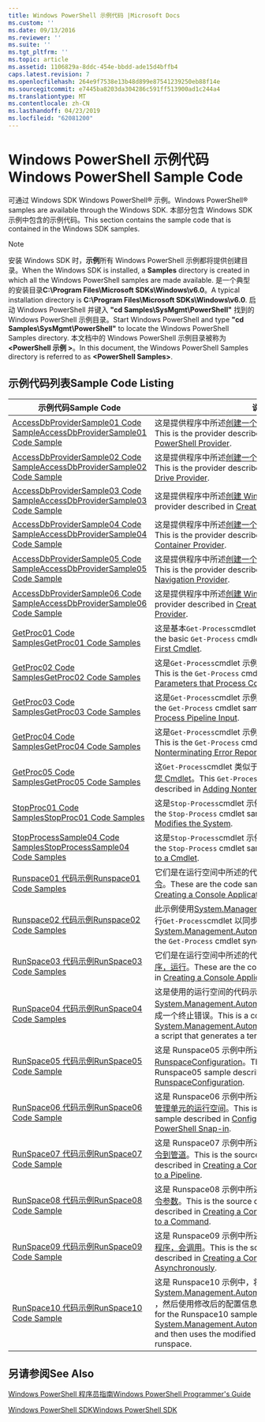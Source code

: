 ```yaml
---
title: Windows PowerShell 示例代码 |Microsoft Docs
ms.custom: ''
ms.date: 09/13/2016
ms.reviewer: ''
ms.suite: ''
ms.tgt_pltfrm: ''
ms.topic: article
ms.assetid: 1106829a-8ddc-454e-bbdd-ade15d4bffb4
caps.latest.revision: 7
ms.openlocfilehash: 264e9f7538e13b48d899e87541239250eb88f14e
ms.sourcegitcommit: e7445ba8203da304286c591ff513900ad1c244a4
ms.translationtype: MT
ms.contentlocale: zh-CN
ms.lasthandoff: 04/23/2019
ms.locfileid: "62081200"
---
```

# <a name="windows-powershell-sample-code"></a><span data-ttu-id="e80d2-102">Windows PowerShell 示例代码</span><span class="sxs-lookup"><span data-stu-id="e80d2-102">Windows PowerShell Sample Code</span></span>

<span data-ttu-id="e80d2-103">可通过 Windows SDK Windows PowerShell® 示例。</span><span class="sxs-lookup"><span data-stu-id="e80d2-103">Windows PowerShell® samples are available through the Windows SDK.</span></span> <span data-ttu-id="e80d2-104">本部分包含 Windows SDK 示例中包含的示例代码。</span><span class="sxs-lookup"><span data-stu-id="e80d2-104">This section contains the sample code that is contained in the Windows SDK samples.</span></span>

> [!NOTE]
> <span data-ttu-id="e80d2-105">安装 Windows SDK 时，**示例**所有 Windows PowerShell 示例都将提供创建目录。</span><span class="sxs-lookup"><span data-stu-id="e80d2-105">When the Windows SDK is installed, a **Samples** directory is created in which all the Windows PowerShell samples are made available.</span></span> <span data-ttu-id="e80d2-106">是一个典型的安装目录**C:\Program Files\Microsoft SDKs\Windows\v6.0**。</span><span class="sxs-lookup"><span data-stu-id="e80d2-106">A typical installation directory is **C:\Program Files\Microsoft SDKs\Windows\v6.0**.</span></span> <span data-ttu-id="e80d2-107">启动 Windows PowerShell 并键入 **"cd Samples\SysMgmt\PowerShell"** 找到的 Windows PowerShell 示例目录。</span><span class="sxs-lookup"><span data-stu-id="e80d2-107">Start Windows PowerShell and type **"cd Samples\SysMgmt\PowerShell"**  to locate the Windows PowerShell Samples directory.</span></span> <span data-ttu-id="e80d2-108">本文档中的 Windows PowerShell 示例目录被称为 **\<PowerShell 示例 >**。</span><span class="sxs-lookup"><span data-stu-id="e80d2-108">In this document, the Windows PowerShell Samples directory is referred to as **\<PowerShell Samples>**.</span></span>

## <a name="sample-code-listing"></a><span data-ttu-id="e80d2-109">示例代码列表</span><span class="sxs-lookup"><span data-stu-id="e80d2-109">Sample Code Listing</span></span>

|<span data-ttu-id="e80d2-110">示例代码</span><span class="sxs-lookup"><span data-stu-id="e80d2-110">Sample Code</span></span>|<span data-ttu-id="e80d2-111">说明</span><span class="sxs-lookup"><span data-stu-id="e80d2-111">Description</span></span>|
|-----------------|-----------------|
|[<span data-ttu-id="e80d2-112">AccessDbProviderSample01 Code Sample</span><span class="sxs-lookup"><span data-stu-id="e80d2-112">AccessDbProviderSample01 Code Sample</span></span>](./accessdbprovidersample01-code-sample.md)|<span data-ttu-id="e80d2-113">这是提供程序中所述[创建一个基本的 Windows PowerShell 提供程序](./creating-a-basic-windows-powershell-provider.md)。</span><span class="sxs-lookup"><span data-stu-id="e80d2-113">This is the provider described in [Creating a Basic Windows PowerShell Provider](./creating-a-basic-windows-powershell-provider.md).</span></span>|
|[<span data-ttu-id="e80d2-114">AccessDbProviderSample02 Code Sample</span><span class="sxs-lookup"><span data-stu-id="e80d2-114">AccessDbProviderSample02 Code Sample</span></span>](./accessdbprovidersample02-code-sample.md)|<span data-ttu-id="e80d2-115">这是提供程序中所述[创建一个 Windows PowerShell 驱动器提供程序](./creating-a-windows-powershell-drive-provider.md)。</span><span class="sxs-lookup"><span data-stu-id="e80d2-115">This is the provider described in [Creating a Windows PowerShell Drive Provider](./creating-a-windows-powershell-drive-provider.md).</span></span>|
|[<span data-ttu-id="e80d2-116">AccessDbProviderSample03 Code Sample</span><span class="sxs-lookup"><span data-stu-id="e80d2-116">AccessDbProviderSample03 Code Sample</span></span>](./accessdbprovidersample03-code-sample.md)|<span data-ttu-id="e80d2-117">这是提供程序中所述[创建 Windows PowerShell 项提供程序](./creating-a-windows-powershell-item-provider.md)。</span><span class="sxs-lookup"><span data-stu-id="e80d2-117">This is the provider described in [Creating a Windows PowerShell Item Provider](./creating-a-windows-powershell-item-provider.md).</span></span>|
|[<span data-ttu-id="e80d2-118">AccessDbProviderSample04 Code Sample</span><span class="sxs-lookup"><span data-stu-id="e80d2-118">AccessDbProviderSample04 Code Sample</span></span>](./accessdbprovidersample04-code-sample.md)|<span data-ttu-id="e80d2-119">这是提供程序中所述[创建一个 Windows PowerShell 容器提供程序](./creating-a-windows-powershell-container-provider.md)。</span><span class="sxs-lookup"><span data-stu-id="e80d2-119">This is the provider described in [Creating a Windows PowerShell Container Provider](./creating-a-windows-powershell-container-provider.md).</span></span>|
|[<span data-ttu-id="e80d2-120">AccessDbProviderSample05 Code Sample</span><span class="sxs-lookup"><span data-stu-id="e80d2-120">AccessDbProviderSample05 Code Sample</span></span>](./accessdbprovidersample05-code-sample.md)|<span data-ttu-id="e80d2-121">这是提供程序中所述[创建一个 Windows PowerShell 导航提供程序](./creating-a-windows-powershell-navigation-provider.md)。</span><span class="sxs-lookup"><span data-stu-id="e80d2-121">This is the provider described in [Creating a Windows PowerShell Navigation Provider](./creating-a-windows-powershell-navigation-provider.md).</span></span>|
|[<span data-ttu-id="e80d2-122">AccessDbProviderSample06 Code Sample</span><span class="sxs-lookup"><span data-stu-id="e80d2-122">AccessDbProviderSample06 Code Sample</span></span>](./accessdbprovidersample06-code-sample.md)|<span data-ttu-id="e80d2-123">这是提供程序中所述[创建 Windows PowerShell 内容提供商](./creating-a-windows-powershell-content-provider.md)。</span><span class="sxs-lookup"><span data-stu-id="e80d2-123">This is the provider described in [Creating a Windows PowerShell Content Provider](./creating-a-windows-powershell-content-provider.md).</span></span>|
|[<span data-ttu-id="e80d2-124">GetProc01 Code Samples</span><span class="sxs-lookup"><span data-stu-id="e80d2-124">GetProc01 Code Samples</span></span>](./getproc01-code-samples.md)|<span data-ttu-id="e80d2-125">这是基本`Get-Process`cmdlet 示例中所述[创建第一个 Cmdlet](../cmdlet/creating-a-cmdlet-without-parameters.md)。</span><span class="sxs-lookup"><span data-stu-id="e80d2-125">This is the basic `Get-Process` cmdlet sample described in [Creating Your First Cmdlet](../cmdlet/creating-a-cmdlet-without-parameters.md).</span></span>|
|[<span data-ttu-id="e80d2-126">GetProc02 Code Samples</span><span class="sxs-lookup"><span data-stu-id="e80d2-126">GetProc02 Code Samples</span></span>](./getproc02-code-samples.md)|<span data-ttu-id="e80d2-127">这是`Get-Process`cmdlet 示例中所述[添加该进程的命令行输入的参数](../cmdlet/adding-parameters-that-process-command-line-input.md)。</span><span class="sxs-lookup"><span data-stu-id="e80d2-127">This is the `Get-Process` cmdlet sample described in [Adding Parameters that Process Command-Line Input](../cmdlet/adding-parameters-that-process-command-line-input.md).</span></span>|
|[<span data-ttu-id="e80d2-128">GetProc03 Code Samples</span><span class="sxs-lookup"><span data-stu-id="e80d2-128">GetProc03 Code Samples</span></span>](./getproc03-code-samples.md)|<span data-ttu-id="e80d2-129">这是`Get-Process`cmdlet 示例中所述[添加该进程管道输入的参数](../cmdlet/adding-parameters-that-process-pipeline-input.md)。</span><span class="sxs-lookup"><span data-stu-id="e80d2-129">This is the `Get-Process` cmdlet sample described in [Adding Parameters that Process Pipeline Input](../cmdlet/adding-parameters-that-process-pipeline-input.md).</span></span>|
|[<span data-ttu-id="e80d2-130">GetProc04 Code Samples</span><span class="sxs-lookup"><span data-stu-id="e80d2-130">GetProc04 Code Samples</span></span>](./getproc04-code-samples.md)|<span data-ttu-id="e80d2-131">这是`Get-Process`cmdlet 示例中所述[添加非终止错误报告给您 Cmdlet](../cmdlet/adding-non-terminating-error-reporting-to-your-cmdlet.md)。</span><span class="sxs-lookup"><span data-stu-id="e80d2-131">This is the `Get-Process` cmdlet sample described in [Adding Nonterminating Error Reporting to Your Cmdlet](../cmdlet/adding-non-terminating-error-reporting-to-your-cmdlet.md).</span></span>|
|[<span data-ttu-id="e80d2-132">GetProc05 Code Samples</span><span class="sxs-lookup"><span data-stu-id="e80d2-132">GetProc05 Code Samples</span></span>](./getproc05-code-samples.md)|<span data-ttu-id="e80d2-133">这`Get-Process`cmdlet 类似于中所述的 cmdlet 是[添加非终止错误报告给您 Cmdlet](../cmdlet/adding-non-terminating-error-reporting-to-your-cmdlet.md)。</span><span class="sxs-lookup"><span data-stu-id="e80d2-133">This `Get-Process` cmdlet is similar to the cmdlet described in [Adding Nonterminating Error Reporting to Your Cmdlet](../cmdlet/adding-non-terminating-error-reporting-to-your-cmdlet.md).</span></span>|
|[<span data-ttu-id="e80d2-134">StopProc01 Code Samples</span><span class="sxs-lookup"><span data-stu-id="e80d2-134">StopProc01 Code Samples</span></span>](./stopproc01-code-samples.md)|<span data-ttu-id="e80d2-135">这是`Stop-Process`cmdlet 示例中所述[创建 Cmdlet，将修改系统](../cmdlet/creating-a-cmdlet-that-modifies-the-system.md)。</span><span class="sxs-lookup"><span data-stu-id="e80d2-135">This is the `Stop-Process` cmdlet sample described in [Creating a Cmdlet That Modifies the System](../cmdlet/creating-a-cmdlet-that-modifies-the-system.md).</span></span>|
|[<span data-ttu-id="e80d2-136">StopProcessSample04 Code Samples</span><span class="sxs-lookup"><span data-stu-id="e80d2-136">StopProcessSample04 Code Samples</span></span>](./stopprocesssample04-code-samples.md)|<span data-ttu-id="e80d2-137">这是`Stop-Process`cmdlet 示例中所述[添加到 Cmdlet 的参数集](../cmdlet/adding-parameter-sets-to-a-cmdlet.md)。</span><span class="sxs-lookup"><span data-stu-id="e80d2-137">This is the `Stop-Process` cmdlet sample described in [Adding Parameter Sets to a Cmdlet](../cmdlet/adding-parameter-sets-to-a-cmdlet.md).</span></span>|
|[<span data-ttu-id="e80d2-138">Runspace01 代码示例</span><span class="sxs-lookup"><span data-stu-id="e80d2-138">Runspace01 Code Samples</span></span>](./runspace01-code-samples.md)|<span data-ttu-id="e80d2-139">它们是在运行空间中所述的代码示例[创建控制台应用程序，运行指定命令](http://msdn.microsoft.com/en-us/793a6570-a072-4799-840b-172f28ce620e)。</span><span class="sxs-lookup"><span data-stu-id="e80d2-139">These are the code samples for the runspace described in [Creating a Console Application That Runs a Specified Command](http://msdn.microsoft.com/en-us/793a6570-a072-4799-840b-172f28ce620e).</span></span>|
|[<span data-ttu-id="e80d2-140">Runspace02 代码示例</span><span class="sxs-lookup"><span data-stu-id="e80d2-140">Runspace02 Code Samples</span></span>](./runspace02-code-samples.md)|<span data-ttu-id="e80d2-141">此示例使用[System.Management.Automation.Runspaceinvoke](/dotnet/api/System.Management.Automation.RunspaceInvoke)类来执行`Get-Process`cmdlet 以同步方式。</span><span class="sxs-lookup"><span data-stu-id="e80d2-141">This sample uses the [System.Management.Automation.Runspaceinvoke](/dotnet/api/System.Management.Automation.RunspaceInvoke) class to execute the `Get-Process` cmdlet synchronously.</span></span>|
|[<span data-ttu-id="e80d2-142">RunSpace03 代码示例</span><span class="sxs-lookup"><span data-stu-id="e80d2-142">RunSpace03 Code Samples</span></span>](./runspace03-code-samples.md)|<span data-ttu-id="e80d2-143">它们是在运行空间中所述的代码示例[创建一个指定脚本的控制台应用程序，运行](http://msdn.microsoft.com/en-us/a93e6006-36db-4bcc-b9da-c5bebf4ffd68)。</span><span class="sxs-lookup"><span data-stu-id="e80d2-143">These are the code samples for the runspace described in [Creating a Console Application That Runs a Specified Script](http://msdn.microsoft.com/en-us/a93e6006-36db-4bcc-b9da-c5bebf4ffd68).</span></span>|
|[<span data-ttu-id="e80d2-144">RunSpace04 代码示例</span><span class="sxs-lookup"><span data-stu-id="e80d2-144">RunSpace04 Code Samples</span></span>](./runspace04-code-samples.md)|<span data-ttu-id="e80d2-145">这是使用的运行空间的代码示例[System.Management.Automation.Runspaceinvoke](/dotnet/api/System.Management.Automation.RunspaceInvoke)类用于执行脚本生成一个终止错误。</span><span class="sxs-lookup"><span data-stu-id="e80d2-145">This is a code sample for a runspace that uses the [System.Management.Automation.Runspaceinvoke](/dotnet/api/System.Management.Automation.RunspaceInvoke) class to execute a script that generates a terminating error.</span></span>|
|[<span data-ttu-id="e80d2-146">RunSpace05 代码示例</span><span class="sxs-lookup"><span data-stu-id="e80d2-146">RunSpace05 Code Sample</span></span>](./runspace05-code-sample.md)|<span data-ttu-id="e80d2-147">这是 Runspace05 示例中所述的源代码[配置的运行空间使用 RunspaceConfiguration](http://msdn.microsoft.com/en-us/42681d19-2d05-4975-befd-afb1990e79b2)。</span><span class="sxs-lookup"><span data-stu-id="e80d2-147">This is the source code for the Runspace05 sample described in [Configuring a Runspace Using RunspaceConfiguration](http://msdn.microsoft.com/en-us/42681d19-2d05-4975-befd-afb1990e79b2).</span></span>|
|[<span data-ttu-id="e80d2-148">RunSpace06 代码示例</span><span class="sxs-lookup"><span data-stu-id="e80d2-148">RunSpace06 Code Sample</span></span>](./runspace06-code-sample.md)|<span data-ttu-id="e80d2-149">这是 Runspace06 示例中所述的源代码[配置使用 Windows PowerShell 管理单元的运行空间](http://msdn.microsoft.com/en-us/a7289ee8-9732-49ee-91c7-d533e9538b83)。</span><span class="sxs-lookup"><span data-stu-id="e80d2-149">This is the source code for the Runspace06 sample described in [Configuring a Runspace Using a Windows PowerShell Snap-in](http://msdn.microsoft.com/en-us/a7289ee8-9732-49ee-91c7-d533e9538b83).</span></span>|
|[<span data-ttu-id="e80d2-150">RunSpace07 代码示例</span><span class="sxs-lookup"><span data-stu-id="e80d2-150">RunSpace07 Code Sample</span></span>](./runspace07-code-sample.md)|<span data-ttu-id="e80d2-151">这是 Runspace07 示例中所述的源代码[创建控制台应用程序，将添加命令到管道](http://msdn.microsoft.com/en-us/01eb7808-e97b-4905-80be-9e2fa38c262e)。</span><span class="sxs-lookup"><span data-stu-id="e80d2-151">This is the source code for the Runspace07 sample described in [Creating a Console Application That Adds Commands to a Pipeline](http://msdn.microsoft.com/en-us/01eb7808-e97b-4905-80be-9e2fa38c262e).</span></span>|
|[<span data-ttu-id="e80d2-152">RunSpace08 代码示例</span><span class="sxs-lookup"><span data-stu-id="e80d2-152">RunSpace08 Code Sample</span></span>](./runspace08-code-sample.md)|<span data-ttu-id="e80d2-153">这是 Runspace08 示例中所述的源代码[创建控制台应用程序，将添加命令参数](http://msdn.microsoft.com/en-us/848b2b46-60f1-4a86-b448-cfc7c0cccfba)。</span><span class="sxs-lookup"><span data-stu-id="e80d2-153">This is the source code for the Runspace08 sample described in [Creating a Console Application That Adds Parameters to a Command](http://msdn.microsoft.com/en-us/848b2b46-60f1-4a86-b448-cfc7c0cccfba).</span></span>|
|[<span data-ttu-id="e80d2-154">RunSpace09 代码示例</span><span class="sxs-lookup"><span data-stu-id="e80d2-154">RunSpace09 Code Sample</span></span>](./runspace09-code-sample.md)|<span data-ttu-id="e80d2-155">这是 Runspace09 示例中所述的源代码[管道以异步方式创建控制台应用程序，会调用](http://msdn.microsoft.com/en-us/198c1c94-2a06-457e-93ce-c0d910618e47)。</span><span class="sxs-lookup"><span data-stu-id="e80d2-155">This is the source code for the Runspace09 sample described in [Creating a Console Application That Invokes a Pipeline Asynchronously](http://msdn.microsoft.com/en-us/198c1c94-2a06-457e-93ce-c0d910618e47).</span></span>|
|[<span data-ttu-id="e80d2-156">RunSpace10 代码示例</span><span class="sxs-lookup"><span data-stu-id="e80d2-156">RunSpace10 Code Sample</span></span>](./runspace10-code-sample.md)|<span data-ttu-id="e80d2-157">这是 Runspace10 示例中，将添加到 cmdlet 的源代码[System.Management.Automation.Runspaces.Runspaceconfiguration](/dotnet/api/System.Management.Automation.Runspaces.RunspaceConfiguration) ，然后使用修改后的配置信息以创建运行空间。</span><span class="sxs-lookup"><span data-stu-id="e80d2-157">This is the source code for the Runspace10 sample, which adds a cmdlet to [System.Management.Automation.Runspaces.Runspaceconfiguration](/dotnet/api/System.Management.Automation.Runspaces.RunspaceConfiguration) and then uses the modified configuration information to create the runspace.</span></span>|

## <a name="see-also"></a><span data-ttu-id="e80d2-158">另请参阅</span><span class="sxs-lookup"><span data-stu-id="e80d2-158">See Also</span></span>

[<span data-ttu-id="e80d2-159">Windows PowerShell 程序员指南</span><span class="sxs-lookup"><span data-stu-id="e80d2-159">Windows PowerShell Programmer's Guide</span></span>](./windows-powershell-programmer-s-guide.md)

[<span data-ttu-id="e80d2-160">Windows PowerShell SDK</span><span class="sxs-lookup"><span data-stu-id="e80d2-160">Windows PowerShell SDK</span></span>](../windows-powershell-reference.md)